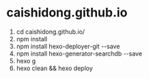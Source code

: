 # caishidong.github.io

1. cd caishidong.github.io/
2. npm install
3. npm install hexo-deployer-git --save
4. npm install hexo-generator-searchdb --save
5. hexo g
6. hexo clean && hexo deploy
